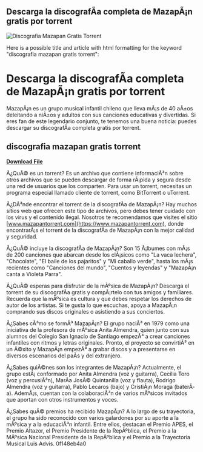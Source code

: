 ## Descarga la discografÃ­a completa de MazapÃ¡n gratis por torrent

 
![Discografia Mazapan Gratis Torrent](https://encrypted-tbn0.gstatic.com/images?q=tbn:ANd9GcRB3p1dEOw4n7jSeJ3dRz8Svq5CLx6xb2NYGfg7dO30421nqeinyhU0yXfA)

 Here is a possible title and article with html formatting for the keyword "discografia mazapan gratis torrent":  
# Descarga la discografÃ­a completa de MazapÃ¡n gratis por torrent
 
MazapÃ¡n es un grupo musical infantil chileno que lleva mÃ¡s de 40 aÃ±os deleitando a niÃ±os y adultos con sus canciones educativas y divertidas. Si eres fan de este legendario conjunto, te tenemos una buena noticia: puedes descargar su discografÃ­a completa gratis por torrent.
 
## discografia mazapan gratis torrent


[**Download File**](https://www.google.com/url?q=https%3A%2F%2Furlgoal.com%2F2tKFQH&sa=D&sntz=1&usg=AOvVaw3EYrqAdsQqDff1yBEqhxa2)

 
Â¿QuÃ© es un torrent? Es un archivo que contiene informaciÃ³n sobre otros archivos que se pueden descargar de forma rÃ¡pida y segura desde una red de usuarios que los comparten. Para usar un torrent, necesitas un programa especial llamado cliente de torrent, como BitTorrent o uTorrent.
 
Â¿DÃ³nde encontrar el torrent de la discografÃ­a de MazapÃ¡n? Hay muchos sitios web que ofrecen este tipo de archivos, pero debes tener cuidado con los virus y el contenido ilegal. Nosotros te recomendamos que visites el sitio [www.mazapantorrent.com](https://www.mazapantorrent.com), donde encontrarÃ¡s el torrent de la discografÃ­a de MazapÃ¡n con la mejor calidad y seguridad.
 
Â¿QuÃ© incluye la discografÃ­a de MazapÃ¡n? Son 15 Ã¡lbumes con mÃ¡s de 200 canciones que abarcan desde los clÃ¡sicos como "La vaca lechera", "Chocolate", "El baile de los pajaritos" y "Mi caballo verde", hasta los mÃ¡s recientes como "Canciones del mundo", "Cuentos y leyendas" y "MazapÃ¡n canta a Violeta Parra".
 
Â¿QuÃ© esperas para disfrutar de la mÃºsica de MazapÃ¡n? Descarga el torrent de su discografÃ­a gratis y compÃ¡rtelo con tus amigos y familiares. Recuerda que la mÃºsica es cultura y que debes respetar los derechos de autor de los artistas. Si te gusta lo que escuchas, apoya a MazapÃ¡n comprando sus discos originales o asistiendo a sus conciertos.
  
Â¿Sabes cÃ³mo se formÃ³ MazapÃ¡n? El grupo naciÃ³ en 1979 como una iniciativa de la profesora de mÃºsica Anita Almendra, quien junto con sus alumnos del Colegio San Ignacio de Santiago empezÃ³ a crear canciones infantiles con ritmos y letras originales. Pronto, el proyecto se convirtiÃ³ en un Ã©xito y MazapÃ¡n empezÃ³ a grabar discos y a presentarse en diversos escenarios del paÃ­s y del extranjero.
 
Â¿Sabes quiÃ©nes son los integrantes de MazapÃ¡n? Actualmente, el grupo estÃ¡ conformado por Anita Almendra (voz y guitarra), Cecilia Toro (voz y percusiÃ³n), MarÃ­a JosÃ© Quintanilla (voz y flauta), Rodrigo Almendra (voz y guitarra), Pablo Lecaros (bajo) y CristiÃ¡n Moraga (baterÃ­a). AdemÃ¡s, cuentan con la colaboraciÃ³n de varios mÃºsicos invitados que aportan con otros instrumentos y voces.
 
Â¿Sabes quÃ© premios ha recibido MazapÃ¡n? A lo largo de su trayectoria, el grupo ha sido reconocido con varios galardones por su aporte a la mÃºsica y a la educaciÃ³n infantil. Entre ellos, destacan el Premio APES, el Premio Altazor, el Premio Presidente de la RepÃºblica, el Premio a la MÃºsica Nacional Presidente de la RepÃºblica y el Premio a la Trayectoria Musical Luis Advis.
 0f148eb4a0

